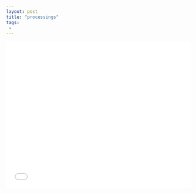 ```yaml
---
layout: post
title: "processings"
tags:
 -
---
```


<iframe width="100%" height="400" src="{{site.url}}/assets/em/sketch_1/index.html" frameborder="0">
</iframe>
